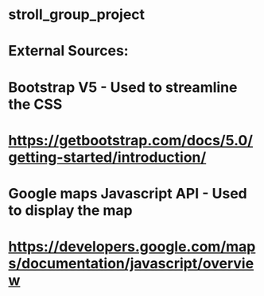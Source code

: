 # stroll_group_project

# External Sources:
# Bootstrap V5 - Used to streamline the CSS
# https://getbootstrap.com/docs/5.0/getting-started/introduction/

# Google maps Javascript API - Used to display the map
# https://developers.google.com/maps/documentation/javascript/overview